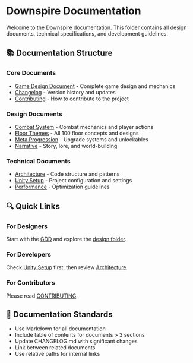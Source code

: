 # Downspire Documentation

Welcome to the Downspire documentation. This folder contains all design documents, technical specifications, and development guidelines.

## 📚 Documentation Structure

### Core Documents
- [Game Design Document](GDD.md) - Complete game design and mechanics
- [Changelog](CHANGELOG.md) - Version history and updates
- [Contributing](CONTRIBUTING.md) - How to contribute to the project

### Design Documents
- [Combat System](design/combat-system.md) - Combat mechanics and player actions
- [Floor Themes](design/floor-themes.md) - All 100 floor concepts and designs
- [Meta Progression](design/meta-progression.md) - Upgrade systems and unlockables
- [Narrative](design/narrative.md) - Story, lore, and world-building

### Technical Documents
- [Architecture](technical/architecture.md) - Code structure and patterns
- [Unity Setup](technical/unity-setup.md) - Project configuration and settings
- [Performance](technical/performance.md) - Optimization guidelines

## 🔍 Quick Links

### For Designers
Start with the [GDD](GDD.md) and explore the [design folder](design/).

### For Developers
Check [Unity Setup](technical/unity-setup.md) first, then review [Architecture](technical/architecture.md).

### For Contributors
Please read [CONTRIBUTING](CONTRIBUTING.md).

## 📝 Documentation Standards

- Use Markdown for all documentation
- Include table of contents for documents > 3 sections
- Update CHANGELOG.md with significant changes
- Link between related documents
- Use relative paths for internal links
